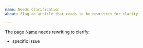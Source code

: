 ```yaml
---
name: Needs Clarification
about: Flag an article that needs to be rewritten for clarity

---
```


The page [Name](/link-to-page) needs rewriting to clarify:
 - specific issue
